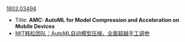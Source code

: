 [1802.03494](https://arxiv.org/pdf/1802.03494.pdf)

* Title: **AMC: AutoML for Model Compression and Acceleration on Mobile Devices**
* [MIT韩松团队：AutoML自动模型压缩，全面超越手工调参](https://zhuanlan.zhihu.com/p/44581463)



